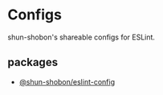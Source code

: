 # Configs

shun-shobon's shareable configs for ESLint.

## packages

- [@shun-shobon/eslint-config](./packages/eslint-config/README.md)
